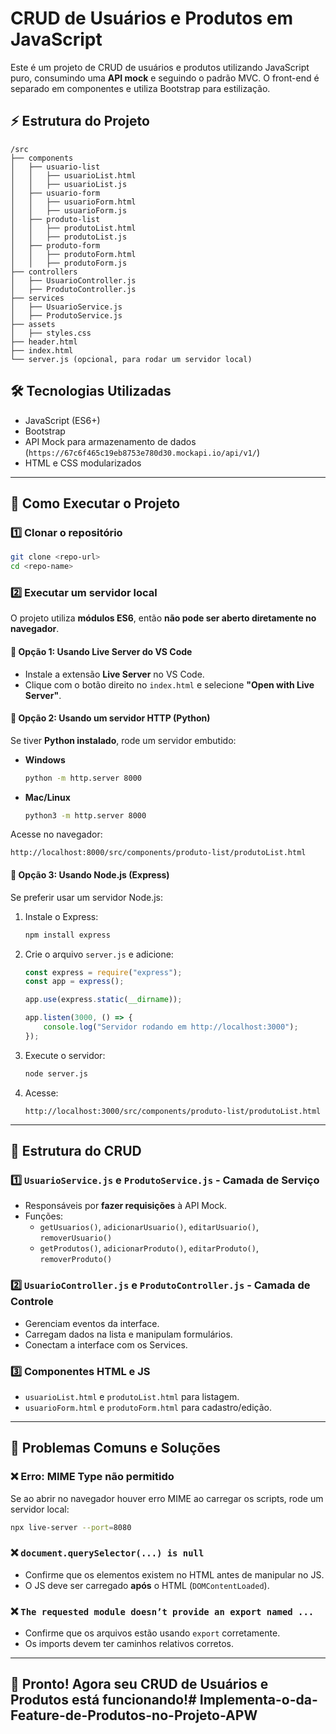 # CRUD de Usuários e Produtos em JavaScript

Este é um projeto de CRUD de usuários e produtos utilizando JavaScript puro, consumindo uma **API mock** e seguindo o padrão MVC. O front-end é separado em componentes e utiliza Bootstrap para estilização.

## ⚡ Estrutura do Projeto
```
/src
├── components
│   ├── usuario-list
│   │   ├── usuarioList.html
│   │   ├── usuarioList.js
│   ├── usuario-form
│   │   ├── usuarioForm.html
│   │   ├── usuarioForm.js
│   ├── produto-list
│   │   ├── produtoList.html
│   │   ├── produtoList.js
│   ├── produto-form
│   │   ├── produtoForm.html
│   │   ├── produtoForm.js
├── controllers
│   ├── UsuarioController.js
│   ├── ProdutoController.js
├── services
│   ├── UsuarioService.js
│   ├── ProdutoService.js
├── assets
│   ├── styles.css
├── header.html
├── index.html
└── server.js (opcional, para rodar um servidor local)
```

## 🛠 Tecnologias Utilizadas
- JavaScript (ES6+)
- Bootstrap
- API Mock para armazenamento de dados (`https://67c6f465c19eb8753e780d30.mockapi.io/api/v1/`)
- HTML e CSS modularizados

---

## 🔧 Como Executar o Projeto

### 1️⃣ Clonar o repositório  
```sh
git clone <repo-url>
cd <repo-name>
```

### 2️⃣ Executar um servidor local  
O projeto utiliza **módulos ES6**, então **não pode ser aberto diretamente no navegador**.  

#### 📌 **Opção 1: Usando Live Server do VS Code**  
- Instale a extensão **Live Server** no VS Code.  
- Clique com o botão direito no `index.html` e selecione **"Open with Live Server"**.

#### 📌 **Opção 2: Usando um servidor HTTP (Python)**  
Se tiver **Python instalado**, rode um servidor embutido:  

- **Windows**  
  ```sh
  python -m http.server 8000
  ```
- **Mac/Linux**  
  ```sh
  python3 -m http.server 8000
  ```

Acesse no navegador:  
```
http://localhost:8000/src/components/produto-list/produtoList.html
```

#### 📌 **Opção 3: Usando Node.js (Express)**
Se preferir usar um servidor Node.js:

1. Instale o Express:  
   ```sh
   npm install express
   ```
2. Crie o arquivo `server.js` e adicione:
   ```js
   const express = require("express");
   const app = express();

   app.use(express.static(__dirname));

   app.listen(3000, () => {
       console.log("Servidor rodando em http://localhost:3000");
   });
   ```
3. Execute o servidor:
   ```sh
   node server.js
   ```
4. Acesse:  
   ```
   http://localhost:3000/src/components/produto-list/produtoList.html
   ```

---

## 🎨 Estrutura do CRUD

### **1️⃣ `UsuarioService.js` e `ProdutoService.js` - Camada de Serviço**
- Responsáveis por **fazer requisições** à API Mock.
- Funções:
  - `getUsuarios()`, `adicionarUsuario()`, `editarUsuario()`, `removerUsuario()`
  - `getProdutos()`, `adicionarProduto()`, `editarProduto()`, `removerProduto()`

### **2️⃣ `UsuarioController.js` e `ProdutoController.js` - Camada de Controle**
- Gerenciam eventos da interface.
- Carregam dados na lista e manipulam formulários.
- Conectam a interface com os Services.

### **3️⃣ Componentes HTML e JS**
- `usuarioList.html` e `produtoList.html` para listagem.
- `usuarioForm.html` e `produtoForm.html` para cadastro/edição.

---

## 🔎 Problemas Comuns e Soluções

### **❌ Erro: MIME Type não permitido**
Se ao abrir no navegador houver erro MIME ao carregar os scripts, rode um servidor local:
```sh
npx live-server --port=8080
```

### **❌ `document.querySelector(...) is null`**
- Confirme que os elementos existem no HTML antes de manipular no JS.
- O JS deve ser carregado **após** o HTML (`DOMContentLoaded`).

### **❌ `The requested module doesn’t provide an export named ...`**
- Confirme que os arquivos estão usando `export` corretamente.
- Os imports devem ter caminhos relativos corretos.

---

## 🚀 **Pronto! Agora seu CRUD de Usuários e Produtos está funcionando!**#   I m p l e m e n t a - o - d a - F e a t u r e - d e - P r o d u t o s - n o - P r o j e t o - A P W 
 
 
